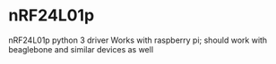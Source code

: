 # nRF24L01p
nRF24L01p python 3 driver
Works with raspberry pi; should work with beaglebone and similar devices as well
